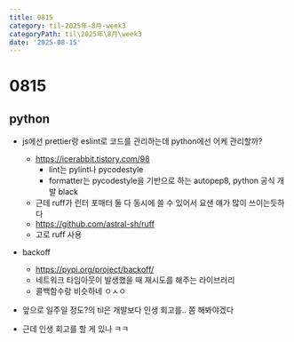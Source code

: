 ```yaml
---
title: 0815
category: til-2025年-8月-week3
categoryPath: til\2025年\8月\week3
date: '2025-08-15'
---
```

# 0815  
## python  
- js에선 prettier랑 eslint로 코드를 관리하는데 python에선 어케 관리할까?  
	- https://icerabbit.tistory.com/98  
		- lint는 pylint나 pycodestyle  
		- formatter는 pycodestyle을 기반으로 하는 autopep8, python 공식 개발 black  
	- 근데 ruff가 린터 포매터 둘 다 동시에 쓸 수 있어서 요샌 얘가 많이 쓰이는듯하다  
	- https://github.com/astral-sh/ruff  
	- 고로 ruff 사용  
- backoff  
	- https://pypi.org/project/backoff/  
	- 네트워크 타임아웃이 발생했을 때 재시도를 해주는 라이브러리  
	- 콜백함수랑 비슷하네 ㅇㅅㅇ

- 앞으로 일주일 정도?의 til은 개발보다 인생 회고를.. 쫌 해봐야겠다  
- 근데 인생 회고를 할 게 있나 ㅋㅋ
